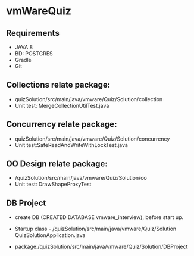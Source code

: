 # vmWareQuiz

## Requirements
* JAVA 8
* BD: POSTGRES
* Gradle
* Git

## Collections relate package:
* quizSolution/src/main/java/vmware/Quiz/Solution/collection
* Unit test: MergeCollectionUtilTest.java

## Concurrency relate package:
* quizSolution/src/main/java/vmware/Quiz/Solution/concurrency
* Unit test:SafeReadAndWriteWithLockTest.java

## OO Design relate package:
* /quizSolution/src/main/java/vmware/Quiz/Solution/oo
* Unit test: DrawShapeProxyTest

## DB Project
* create DB (CREATED DATABASE vmware_interview), before start up.

* Startup class - /quizSolution/src/main/java/vmware/Quiz/Solution QuizSolutionApplication.java

* package:/quizSolution/src/main/java/vmware/Quiz/Solution/DBProject